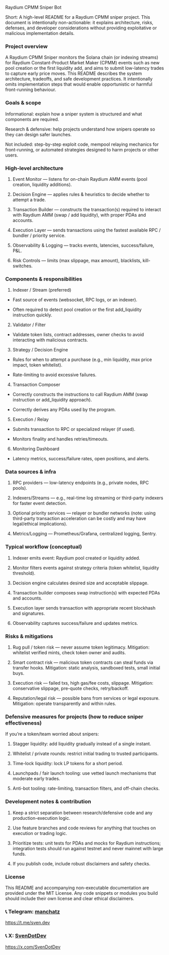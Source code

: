 Raydium CPMM Sniper Bot

Short: A high-level README for a Raydium CPMM sniper project.
This document is intentionally non-actionable: it explains architecture, risks, defenses, and developer considerations without providing exploitative or malicious implementation details.

### Project overview

A Raydium CPMM Sniper monitors the Solana chain (or indexing streams) for Raydium Constant-Product Market Maker (CPMM) events such as new pool creation or the first liquidity add, and aims to submit low-latency trades to capture early price moves. This README describes the system architecture, tradeoffs, and safe development practices. It intentionally omits implementation steps that would enable opportunistic or harmful front-running behaviour.

### Goals & scope

Informational: explain how a sniper system is structured and what components are required.

Research & defensive: help projects understand how snipers operate so they can design safer launches.

Not included: step-by-step exploit code, mempool relaying mechanics for front-running, or automated strategies designed to harm projects or other users.

### High-level architecture

1. Event Monitor — listens for on-chain Raydium AMM events (pool creation, liquidity additions).

2. Decision Engine — applies rules & heuristics to decide whether to attempt a trade.

3. Transaction Builder — constructs the transaction(s) required to interact with Raydium AMM (swap / add liquidity), with proper PDAs and accounts.

4. Execution Layer — sends transactions using the fastest available RPC / bundler / priority service.

5. Observability & Logging — tracks events, latencies, success/failure, P&L.

6. Risk Controls — limits (max slippage, max amount), blacklists, kill-switches.

### Components & responsibilities

1. Indexer / Stream (preferred)

  - Fast source of events (websocket, RPC logs, or an indexer).

  - Often required to detect pool creation or the first add_liquidity instruction quickly.

2. Validator / Filter

  - Validate token lists, contract addresses, owner checks to avoid interacting with malicious contracts.

3. Strategy / Decision Engine

  - Rules for when to attempt a purchase (e.g., min liquidity, max price impact, token whitelist).

  - Rate-limiting to avoid excessive failures.

4. Transaction Composer

  - Correctly constructs the instructions to call Raydium AMM (swap instruction or add_liquidity approach).

  - Correctly derives any PDAs used by the program.

5. Execution / Relay

  - Submits transaction to RPC or specialized relayer (if used).

  - Monitors finality and handles retries/timeouts.

6. Monitoring Dashboard

  - Latency metrics, success/failure rates, open positions, and alerts.

### Data sources & infra

1. RPC providers — low-latency endpoints (e.g., private nodes, RPC pools).

2. Indexers/Streams — e.g., real-time log streaming or third-party indexers for faster event detection.

3. Optional priority services — relayer or bundler networks (note: using third-party transaction acceleration can be costly and may have legal/ethical implications).

4. Metrics/Logging — Prometheus/Grafana, centralized logging, Sentry.

### Typical workflow (conceptual)

1. Indexer emits event: Raydium pool created or liquidity added.

2. Monitor filters events against strategy criteria (token whitelist, liquidity threshold).

3. Decision engine calculates desired size and acceptable slippage.

4. Transaction builder composes swap instruction(s) with expected PDAs and accounts.

5. Execution layer sends transaction with appropriate recent blockhash and signatures.

6. Observability captures success/failure and updates metrics.


### Risks & mitigations

1. Rug pull / token risk — never assume token legitimacy. Mitigation: whitelist verified mints, check token owner and audits.

2. Smart contract risk — malicious token contracts can steal funds via transfer hooks. Mitigation: static analysis, sandboxed tests, small initial buys.

3. Execution risk — failed txs, high gas/fee costs, slippage. Mitigation: conservative slippage, pre-quote checks, retry/backoff.

4. Reputation/legal risk — possible bans from services or legal exposure. Mitigation: operate transparently and within rules.

### Defensive measures for projects (how to reduce sniper effectiveness)

  If you’re a token/team worried about snipers:

1. Stagger liquidity: add liquidity gradually instead of a single instant.

2. Whitelist / private rounds: restrict initial trading to trusted participants.

3. Time-lock liquidity: lock LP tokens for a short period.

4. Launchpads / fair launch tooling: use vetted launch mechanisms that moderate early trades.

5. Anti-bot tooling: rate-limiting, transaction filters, and off-chain checks.

### Development notes & contribution

1. Keep a strict separation between research/defensive code and any production-execution logic.

2. Use feature branches and code reviews for anything that touches on execution or trading logic.

3. Prioritize tests: unit tests for PDAs and mocks for Raydium instructions; integration tests should run against testnet and never mainnet with large funds.

4. If you publish code, include robust disclaimers and safety checks.

### License

This README and accompanying non-executable documentation are provided under the MIT License. Any code snippets or modules you build should include their own license and clear ethical disclaimers.

### 📞 Telegram: [manchatz](https://t.me/manchatz)   
https://t.me/sven.dev

### 📞 X: [SvenDotDev](https://x.com/SvenDotDev)
https://x.com/SvenDotDev

